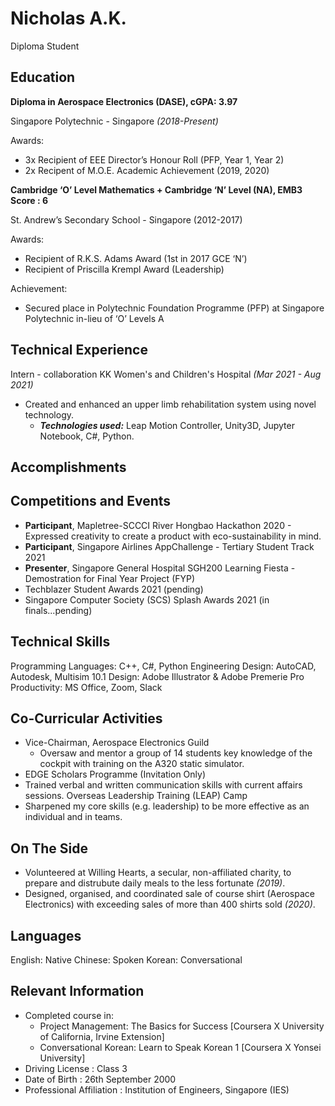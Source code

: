 # Nicholas A.K.
Diploma Student
## Education

**Diploma in Aerospace Electronics (DASE), cGPA: 3.97**

Singapore Polytechnic - Singapore *(2018-Present)*

Awards:
 - 3x Recipient of EEE Director’s Honour Roll (PFP, Year 1, Year 2)
 - 2x Recipent of M.O.E. Academic Achievement (2019, 2020)

**Cambridge ‘O’ Level Mathematics +
Cambridge ‘N’ Level (NA), EMB3 Score : 6**

St. Andrew’s Secondary School - Singapore (2012-2017)

Awards:
 - Recipient of R.K.S. Adams Award (1st in 2017 GCE ‘N’)
 - Recipient of Priscilla Krempl Award (Leadership)

Achievement: 
 - Secured place in Polytechnic Foundation Programme (PFP) at Singapore Polytechnic in-lieu of ‘O’ Levels A

## Technical Experience
Intern - collaboration KK Women's and Children's Hospital *(Mar 2021 - Aug 2021)* 
 - Created and enhanced an upper limb rehabilitation system using novel technology.
	 - ***Technologies used:*** Leap Motion Controller, Unity3D, Jupyter Notebook, C#, Python.

## Accomplishments



## Competitions and Events
 - **Participant**, Mapletree-SCCCI River Hongbao Hackathon 2020 - Expressed creativity to create a product with eco-sustainability in mind. 
 - **Participant**, Singapore Airlines AppChallenge - Tertiary Student Track 2021
 - **Presenter**, Singapore General Hospital SGH200 Learning Fiesta - Demostration for Final Year Project (FYP)
 - Techblazer Student Awards 2021 (pending)
 - Singapore Computer Society (SCS) Splash Awards 2021 (in finals...pending)

## Technical Skills
Programming Languages: C++, C#, Python
Engineering Design: AutoCAD, Autodesk, Multisim 10.1
Design: Adobe Illustrator & Adobe Premerie Pro
Productivity: MS Office, Zoom,  Slack

## Co-Curricular Activities
- Vice-Chairman, Aerospace Electronics Guild
	- Oversaw and mentor a group of 14 students key knowledge of the cockpit with training on the A320 static simulator.
- EDGE Scholars Programme (Invitation Only)
- Trained verbal and written communication skills with current affairs sessions. Overseas Leadership Training (LEAP) Camp
- Sharpened my core skills (e.g. leadership) to be more effective as an individual and in teams.

## On The Side
- Volunteered at Willing Hearts, a secular, non-affiliated charity, to prepare and distrubute daily meals to the less fortunate *(2019)*.
- Designed, organised, and coordinated sale of course shirt (Aerospace Electronics) with exceeding sales of more than 400 shirts sold *(2020)*.

## Languages
English: Native
Chinese: Spoken
Korean: Conversational

## Relevant Information

 - Completed course in: 
	 - Project Management: The Basics for Success [Coursera X University of California, Irvine Extension]
	 - Conversational Korean: Learn to Speak Korean 1 [Coursera X Yonsei University]
 - Driving License : Class 3
 - Date of Birth : 26th September 2000
 - Professional Affiliation : Institution of Engineers, Singapore (IES)


<!--stackedit_data:
eyJoaXN0b3J5IjpbMTcyOTgxMTcyMiwzMDE3MzIyODcsMjE3OT
YzOTMxLDg0MjE1MjQ0NywtMTUwOTA3MTg2NywtNzIzNTQ3MzAx
LDYxMzM4MDMyMSwxMDQ2MzY5ODgzLDU3NDM0NDk1MywtMTY3Nz
YyMzg0MywtMTYzNjY5MzI1OSw0NDQ1MDk1MzQsLTMzMzE3ODM0
NywtMTMzOTYxOTM3Nl19
-->